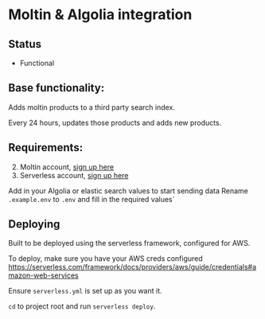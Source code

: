 # Moltin & Algolia integration

## Status
- Functional

## Base functionality:
Adds moltin products to a third party search index.

Every 24 hours, updates those products and adds new products.

## Requirements:
2. Moltin account, [sign up here](https://accounts.moltin.com/register)
3. Serverless account, [sign up here](https://dashboard.serverless.com/)

Add in your Algolia or elastic search values to start sending data
Rename `.example.env` to `.env` and fill in the required values`

## Deploying
Built to be deployed using the serverless framework, configured for AWS.

To deploy, make sure you have your AWS creds configured https://serverless.com/framework/docs/providers/aws/guide/credentials#amazon-web-services

Ensure `serverless.yml` is set up as you want it.

`cd` to project root and run `serverless deploy`.
